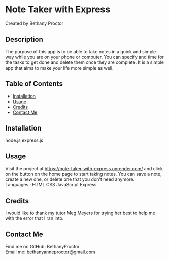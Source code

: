 # Note Taker with Express
  Created by Bethany Proctor 

  ## Description
  The purpose of this app is to be able to take notes in a quick and simple way while you are on your phone or computer. You can specify and time for the tasks to get done and delete them once they are complete. It is a simple app that aims to make your life more simple as well.

  ## Table of Contents
  * [Installation](#installation)
  * [Usage](#usage)
  * [Credits](#credits)
  * [Contact Me](#contact-me)
  

  ## Installation
  node.js express.js

  ## Usage
  Visit the project at https://note-taker-with-express.onrender.com/ and click on the button on the home page to start taking notes. You can save a note, create a new one, or delete one that you don't need anymore. 
  </br>
  Languages : HTML CSS JavaScript Express

  ## Credits
  I would like to thank my tutor Meg Meyers for trying her best to help me with the error that I ran into.

  ## Contact Me
  Find me on GitHub: BethanyProctor
  </br>
  Email me: bethanyanneproctor@gmail.com

  

